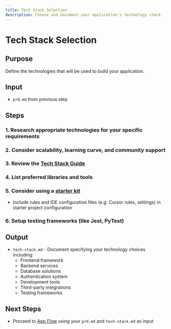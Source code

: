 ```yaml
---
title: Tech Stack Selection
description: Choose and document your application's technology stack
---
```


# Tech Stack Selection

## Purpose
Define the technologies that will be used to build your application.

## Input
- `prd.md` from previous step

## Steps

### 1. Research appropriate technologies for your specific requirements
### 2. Consider scalability, learning curve, and community support
### 3. Review the [Tech Stack Guide](./tech-stack.md)
### 4. List preferred libraries and tools
### 5. Consider using a [starter kit](https://vercel.com/templates/next.js)
* Include rules and IDE configuration files (e.g. Cursor rules, settings) in starter project configuration
### 6. Setup testing frameworks (like Jest, PyTest)

## Output
- `tech-stack.md` - Document specifying your technology choices including:
    - Frontend framework
    - Backend services
    - Database solutions
    - Authentication system
    - Development tools
    - Third-party integrations
    - Testing frameworks

## Next Steps
- Proceed to [App Flow](../appflow/index.md) using your `prd.md` and `tech-stack.md` as input